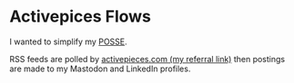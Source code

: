 # Activepices Flows

I wanted to simplify my [POSSE](https://fudge.org/archive/me-and-my-posse/).

RSS feeds are polled by [activepieces.com (my referral link)](https://cloud.activepieces.com/sign-up?referral=DT47qKAfA4PZOIyqWs8Eu) then postings are made to my Mastodon and LinkedIn profiles.
